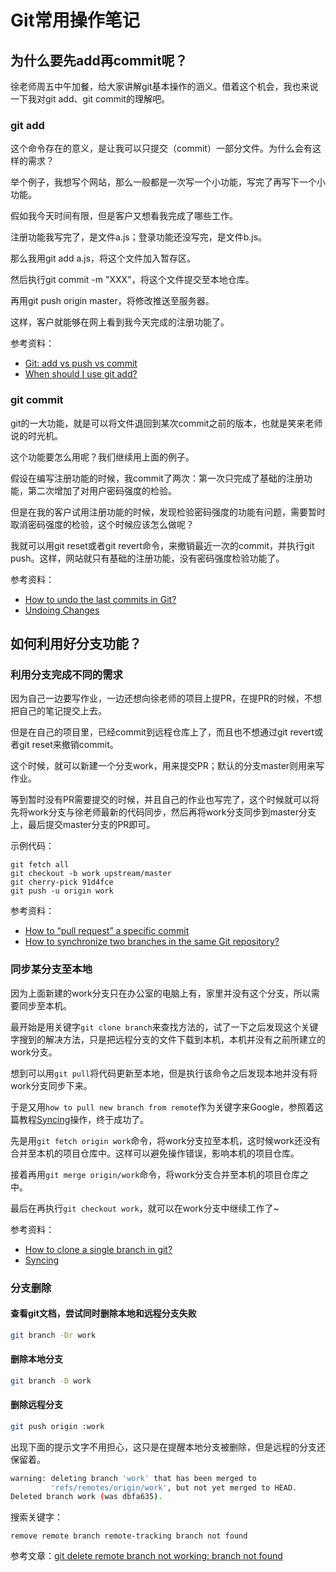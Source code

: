 # Git常用操作笔记

## 为什么要先add再commit呢？

徐老师周五中午加餐，给大家讲解git基本操作的涵义。借着这个机会，我也来说一下我对git add、git commit的理解吧。

### git add

这个命令存在的意义，是让我可以只提交（commit）一部分文件。为什么会有这样的需求？

举个例子，我想写个网站，那么一般都是一次写一个小功能，写完了再写下一个小功能。

假如我今天时间有限，但是客户又想看我完成了哪些工作。

注册功能我写完了，是文件a.js；登录功能还没写完，是文件b.js。

那么我用git add a.js，将这个文件加入暂存区。

然后执行git commit -m "XXX"，将这个文件提交至本地仓库。

再用git push origin master，将修改推送至服务器。

这样，客户就能够在网上看到我今天完成的注册功能了。

参考资料：

- [Git: add vs push vs commit](https://stackoverflow.com/questions/6143285/git-add-vs-push-vs-commit/)
- [When should I use git add?](https://stackoverflow.com/questions/3673537/when-should-i-use-git-add/)

### git commit

git的一大功能，就是可以将文件退回到某次commit之前的版本，也就是笑来老师说的时光机。

这个功能要怎么用呢？我们继续用上面的例子。

假设在编写注册功能的时候，我commit了两次：第一次只完成了基础的注册功能，第二次增加了对用户密码强度的检验。

但是在我的客户试用注册功能的时候，发现检验密码强度的功能有问题，需要暂时取消密码强度的检验，这个时候应该怎么做呢？

我就可以用git reset或者git revert命令，来撤销最近一次的commit，并执行git push。这样，网站就只有基础的注册功能，没有密码强度检验功能了。

参考资料：

- [How to undo the last commits in Git?](https://stackoverflow.com/questions/927358/how-to-undo-the-last-commits-in-git/)
- [Undoing Changes](https://www.atlassian.com/git/tutorials/undoing-changes/)

## 如何利用好分支功能？

### 利用分支完成不同的需求

因为自己一边要写作业，一边还想向徐老师的项目上提PR，在提PR的时候，不想把自己的笔记提交上去。

但是在自己的项目里，已经commit到远程仓库上了，而且也不想通过git revert或者git reset来撤销commit。

这个时候，就可以新建一个分支work，用来提交PR；默认的分支master则用来写作业。

等到暂时没有PR需要提交的时候，并且自己的作业也写完了，这个时候就可以将先将work分支与徐老师最新的代码同步，然后再将work分支同步到master分支上，最后提交master分支的PR即可。

示例代码：

```git
git fetch all
git checkout -b work upstream/master
git cherry-pick 91d4fce
git push -u origin work
```

参考资料：

- [How to “pull request” a specific commit](https://stackoverflow.com/questions/34027850/how-to-pull-request-a-specific-commit/)
- [How to synchronize two branches in the same Git repository?](https://stackoverflow.com/questions/4010962/how-to-synchronize-two-branches-in-the-same-git-repository/)

### 同步某分支至本地

因为上面新建的work分支只在办公室的电脑上有，家里并没有这个分支，所以需要同步至本机。

最开始是用关键字`git clone branch`来查找方法的，试了一下之后发现这个关键字搜到的解决方法，只是把远程分支的文件下载到本机，本机并没有之前所建立的work分支。

想到可以用`git pull`将代码更新至本地，但是执行该命令之后发现本地并没有将work分支同步下来。

于是又用`how to pull new branch from remote`作为关键字来Google，参照着这篇教程[Syncing](https://www.atlassian.com/git/tutorials/syncing)操作，终于成功了。

先是用`git fetch origin work`命令，将work分支拉至本机，这时候work还没有合并至本机的项目仓库中。这样可以避免操作错误，影响本机的项目仓库。

接着再用`git merge origin/work`命令，将work分支合并至本机的项目仓库之中。

最后在再执行`git checkout work`，就可以在work分支中继续工作了~

参考资料：

- [How to clone a single branch in git?](https://stackoverflow.com/questions/1778088/how-to-clone-a-single-branch-in-git)
- [Syncing](https://www.atlassian.com/git/tutorials/syncing)

### 分支删除

#### 查看git文档，尝试同时删除本地和远程分支失败

```bash
git branch -Dr work
```

#### 删除本地分支

```bash
git branch -D work
```

#### 删除远程分支

```bash
git push origin :work
```

出现下面的提示文字不用担心，这只是在提醒本地分支被删除，但是远程的分支还保留着。

```bash
warning: deleting branch 'work' that has been merged to
         'refs/remotes/origin/work', but not yet merged to HEAD.
Deleted branch work (was dbfa635).
```

搜索关键字：

`remove remote branch remote-tracking branch not found`

参考文章：[git delete remote branch not working: branch not found](https://stackoverflow.com/questions/31403820/git-delete-remote-branch-not-working-branch-not-found/)

